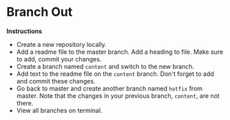 # Branch Out

**Instructions**
* Create a new repository locally. 
* Add a readme file to the master branch. Add a heading to file. Make sure to add, commit your changes. 
* Create a branch named `content` and switch to the new branch.
* Add text to the readme file on the `content` branch. Don't forget to add and commit these changes.
* Go back to master and create another branch named `hotfix` from master. Note that the changes in your previous branch, `content`, are not there. 
* View all branches on terminal.